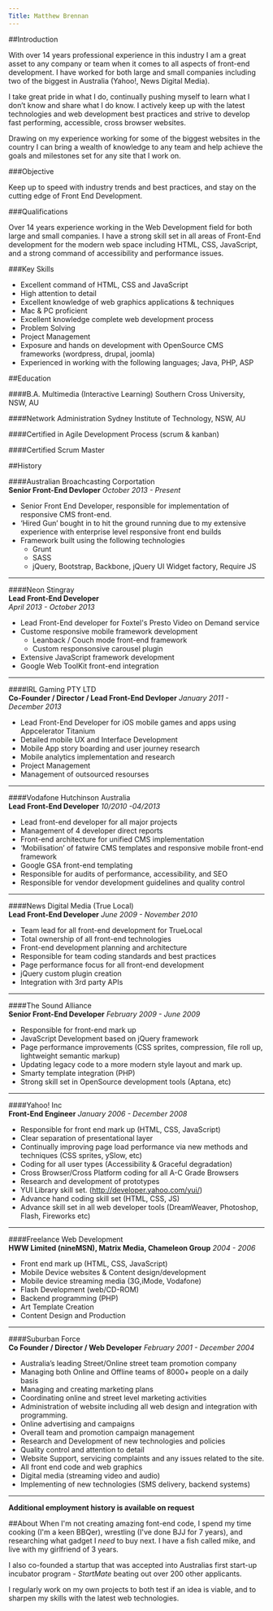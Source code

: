 ```yaml
---
Title: Matthew Brennan
---
```


##Introduction

With over 14 years professional experience in this industry I am a great asset to any company or team when it comes to all aspects of front-end development. I have worked for both large and small companies including two of the biggest in Australia (Yahoo!, News Digital Media).

I take great pride in what I do, continually pushing myself to learn what I don’t know and share what I do know. I actively keep up with the latest technologies and web development best practices and strive to develop fast performing, accessible, cross browser websites.

Drawing on my experience working for some of the biggest websites in the country I can bring a wealth of knowledge to any team and help achieve the goals and milestones set for any site that I work on.

###Objective

Keep up to speed with industry trends and best practices, and stay on the cutting edge of Front End Development.

###Qualifications

Over 14 years experience working in the Web Development field for both large and small companies. I have a strong skill set in all areas of Front-End development for the modern web space including HTML, CSS, JavaScript, and a strong command of accessibility and performance issues. 

###Key Skills

- Excellent command of HTML, CSS and JavaScript
- High attention to detail
- Excellent knowledge of web graphics applications & techniques
- Mac & PC proficient
- Excellent knowledge complete web development process
- Problem Solving
- Project Management 
- Exposure and hands on development with OpenSource CMS frameworks (wordpress, drupal, joomla)
- Experienced in working with the following languages; Java, PHP, ASP


##Education

####B.A. Multimedia (Interactive Learning)
Southern Cross University, NSW, AU

####Network Administration
Sydney Institute of Technology, NSW, AU

####Certified in Agile Development Process (scrum & kanban)

####Certified Scrum Master

##History

####Australian Broachcasting Corportation  
**Senior Front-End Devloper**
*October 2013 - Present*

- Senior Front End Developer, responsible for implementation of responsive CMS front-end.
- ‘Hired Gun’ bought in to hit the ground running due to my extensive experience with enterprise level responsive front end builds
- Framework built using the following technologies
	- Grunt
	- SASS
	- jQuery, Bootstrap, Backbone, jQuery UI Widget factory, Require JS

---

####Neon Stingray  
**Lead Front-End Developer**  
*April 2013 - October 2013*

- Lead Front-End developer for Foxtel's Presto Video on Demand service
- Custome responsive mobile framework development
	- Leanback / Couch mode front-end framework
	- Custom responsonsive carousel plugin
- Extensive JavaScript framework development
- Google Web ToolKit front-end integration

---

####IRL Gaming PTY LTD  
**Co-Founder / Director / Lead Front-End Devloper**
*January 2011 - December 2013*

- Lead Front-End Developer for iOS mobile games and apps using Appcelerator Titanium
- Detailed mobile UX and Interface Development
- Mobile App story boarding and user journey research
- Mobile analytics implementation and research
- Project Management
- Management of outsourced resourses

---

####Vodafone Hutchinson Australia  
**Lead Front-End Developer**
*10/2010 -04/2013*

- Lead front-end developer for all major projects
- Management of 4 developer direct reports
- Front-end architecture for unified CMS implementation
- ‘Mobilisation’ of fatwire CMS templates and responsive mobile front-end framework
- Google GSA front-end templating
- Responsible for audits of performance, accessibility, and SEO 
- Responsible for vendor development guidelines and quality control

---

####News Digital Media (True Local)  
**Lead Front-End Developer**
*June 2009 - November 2010*

- Team lead for all front-end development for TrueLocal
- Total ownership of all front-end technologies
- Front-end development planning and architecture 
- Responsible for team coding standards and best practices
- Page performance focus for all front-end development
- jQuery custom plugin creation
- Integration with 3rd party APIs

---

####The Sound Alliance  
**Senior Front-End Developer**
*February 2009 - June 2009*

- Responsible for front-end mark up
- JavaScript Development based on jQuery framework
- Page performance improvements (CSS sprites, compression, file roll up, lightweight semantic markup)
- Updating legacy code to a more modern style layout and mark up.
- Smarty template integration (PHP)
- Strong skill set in OpenSource development tools (Aptana, etc)

---

####Yahoo! Inc  
**Front-End Engineer**
*January 2006 - December 2008*

- Responsible for front end mark up (HTML, CSS, JavaScript)
- Clear separation of presentational layer
- Continually improving page load performance via new methods and techniques (CSS sprites, ySlow, etc)
- Coding for all user types (Accessibility & Graceful degradation)
- Cross Browser/Cross Platform coding for all A-C Grade Browsers
- Research and development of prototypes
- YUI Library skill set. (http://developer.yahoo.com/yui/)
- Advance hand coding skill set (HTML, CSS, JS)
- Advance skill set in all web developer tools (DreamWeaver, Photoshop, Flash, Fireworks etc)

---

####Freelance Web Development  
**HWW Limited (nineMSN), Matrix Media, Chameleon Group**
*2004 - 2006*

- Front end mark up (HTML, CSS, JavaScript)
- Mobile Device websites & Content design/development
- Mobile device streaming media (3G,iMode, Vodafone)
- Flash Development (web/CD-ROM)
- Backend programming (PHP)
- Art Template Creation
- Content Design and Production

---

####Suburban Force  
**Co Founder / Director / Web Developer**
*February 2001 - December 2004*

- Australia’s leading Street/Online street team promotion company
- Managing both Online and Offline teams of 8000+ people on a daily basis
- Managing and creating marketing plans
- Coordinating online and street level marketing activities
- Administration of website including all web design and integration with programming.
- Online advertising and campaigns
- Overall team and promotion campaign management
- Research and Development of new technologies and policies
- Quality control and attention to detail
- Website Support, servicing complaints and any issues related to the site.
- All front end code and web graphics
- Digital media (streaming video and audio)
- Implementing of new technologies (SMS delivery, backend systems)

***

**Additional employment history is available on request**

##About
When I'm not creating amazing font-end code, I spend my time cooking (I'm a keen BBQer), wrestling (I've done BJJ for 7 years), and researching what gadget I *need* to buy next. I have a fish called mike, and live with my girlfriend of 3 years.

I also co-founded a startup that was accepted into Australias first start-up incubator program - *StartMate* beating out over 200 other applicants.

I regularly work on my own projects to both test if an idea is viable, and to sharpen my skills with the latest web technologies. 

<!--
This resume site is built on top of the Ghost Blogging CMS with a custom theme. The source code is available at the following [GitHub repository](https://github.com/mdbrennan/mdbrennan.github.io)
-->